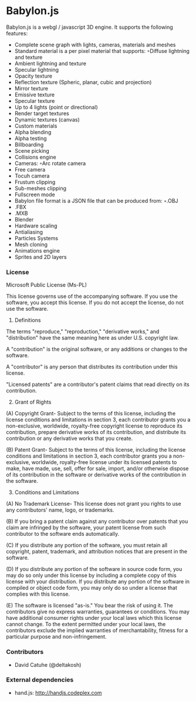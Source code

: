 ﻿Babylon.js
========
 

Babylon.js is a webgl / javascript 3D engine. It supports the following features: 
- Complete scene graph with lights, cameras, materials and meshes
- Standard material is a per pixel material that supports: ◦Diffuse lightning and texture
 - Ambient lightning and texture
 - Specular lightning
 - Opacity texture
 - Reflection texture (Spheric, planar, cubic and projection)
 - Mirror texture
 - Emissive texture
 - Specular texture
 - Up to 4 lights (point or directional)
- Render target textures
- Dynamic textures (canvas)
- Custom materials
- Alpha blending
- Alpha testing
- Billboarding
- Scene picking
- Collisions engine
- Cameras: ◦Arc rotate camera
 - Free camera
 - Tocuh camera
- Frustum clipping
- Sub-meshes clipping
- Fullscreen mode
- Babylon file format is a JSON file that can be produced from: ◦.OBJ
 - .FBX
 - .MXB
 - Blender
- Hardware scaling
- Antialiasing
- Particles Systems
- Mesh cloning
- Animations engine
- Sprites and 2D layers

### License

Microsoft Public License (Ms-PL)

This license governs use of the accompanying software. If you use the software, you accept this license. If you do not accept the license, do not use the software.

1. Definitions

The terms "reproduce," "reproduction," "derivative works," and "distribution" have the same meaning here as under U.S. copyright law.

A "contribution" is the original software, or any additions or changes to the software.

A "contributor" is any person that distributes its contribution under this license.

"Licensed patents" are a contributor's patent claims that read directly on its contribution.

2. Grant of Rights

(A) Copyright Grant- Subject to the terms of this license, including the license conditions and limitations in section 3, each contributor grants you a non-exclusive, worldwide, royalty-free copyright license to reproduce its contribution, prepare derivative works of its contribution, and distribute its contribution or any derivative works that you create.

(B) Patent Grant- Subject to the terms of this license, including the license conditions and limitations in section 3, each contributor grants you a non-exclusive, worldwide, royalty-free license under its licensed patents to make, have made, use, sell, offer for sale, import, and/or otherwise dispose of its contribution in the software or derivative works of the contribution in the software.

3. Conditions and Limitations

(A) No Trademark License- This license does not grant you rights to use any contributors' name, logo, or trademarks.

(B) If you bring a patent claim against any contributor over patents that you claim are infringed by the software, your patent license from such contributor to the software ends automatically.

(C) If you distribute any portion of the software, you must retain all copyright, patent, trademark, and attribution notices that are present in the software.

(D) If you distribute any portion of the software in source code form, you may do so only under this license by including a complete copy of this license with your distribution. If you distribute any portion of the software in compiled or object code form, you may only do so under a license that complies with this license.

(E) The software is licensed "as-is." You bear the risk of using it. The contributors give no express warranties, guarantees or conditions. You may have additional consumer rights under your local laws which this license cannot change. To the extent permitted under your local laws, the contributors exclude the implied warranties of merchantability, fitness for a particular purpose and non-infringement.

### Contributors

- David Catuhe (@deltakosh)

### External dependencies
- hand.js: http://handjs.codeplex.com






